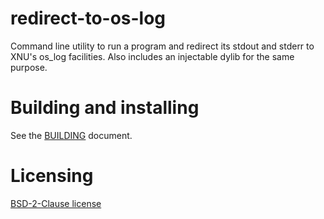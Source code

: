 # redirect-to-os-log

Command line utility to run a program and redirect its stdout and stderr to XNU's os_log facilities. Also includes an injectable dylib for the same purpose.

# Building and installing

See the [BUILDING](BUILDING.md) document.

# Licensing

[BSD-2-Clause license](LICENSE)
